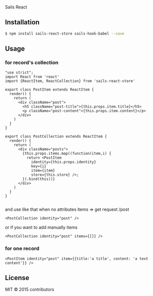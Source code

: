 
Sails React

## Installation

```sh
$ npm install sails-react-store sails-hook-babel --save
```

## Usage
### for record's collection
```
"use strict";
import React from 'react'
import {ReactItem, ReactCollection} from 'sails-react-store'

export class PostItem extends ReactItem {
  render() {
    return (
      <div className="post">
        <h5 className="post-title">{this.props.item.title}</h5>
        <p className="post-content">{this.props.item.content}</p>
      </div>
    )
  }
}

export class PostCollection extends ReactItem {
  render() {
    return (
      <div className="posts">
        {this.props.items.map((function(item,i) {
          return <PostItem
            identity={this.props.identity}
            key={i}
            item={item}
            store={this.store} />;
        }).bind(this))}
      </div>
    )
  }
}


```
and use like that
when no attributes items => get request /post
```
<PostCollection identity="post" />

```
or if you want to add manually items
```
<PostCollection identity="post" items={[]} />
```
### for one record
```
<PostItem identity="post" item={{title:'a title', content: 'a text content'}} />

```




## License

MIT &copy; 2015 contributors

